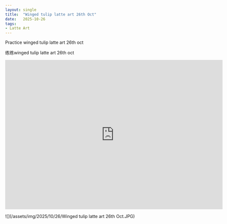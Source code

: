 ```yaml
---
layout: single
title:  "Winged tulip latte art 26th Oct"
date:   2025-10-26
tags:
- Latte Art
---
```


Practice winged tulip latte art 26th oct

练练winged tulip latte art 26th oct

<div class="embed-container">
  <iframe
      src="https://www.youtube.com/embed/jhQ56midIxI"
      width="700"
      height="480"
      frameborder="0"
      allowfullscreen="true">
  </iframe>
</div>

![](/assets/img/2025/10/26/Winged tulip latte art 26th Oct.JPG)
